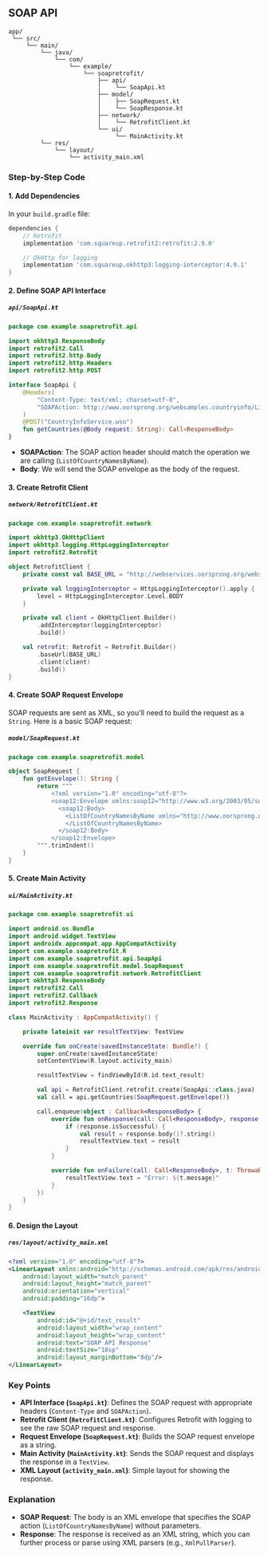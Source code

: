 ## SOAP API
```
app/
 └── src/
     └── main/
         └── java/
             └── com/
                 └── example/
                     └── soapretrofit/
                         ├── api/
                         │    └── SoapApi.kt
                         ├── model/
                         │    ├── SoapRequest.kt
                         │    └── SoapResponse.kt
                         ├── network/
                         │    └── RetrofitClient.kt
                         └── ui/
                              └── MainActivity.kt
         └── res/
             └── layout/
                 └── activity_main.xml
```

### Step-by-Step Code

#### 1. Add Dependencies
In your `build.gradle` file:
```gradle
dependencies {
    // Retrofit
    implementation 'com.squareup.retrofit2:retrofit:2.9.0'

    // OkHttp for logging
    implementation 'com.squareup.okhttp3:logging-interceptor:4.9.1'
}
```

#### 2. Define SOAP API Interface

##### `api/SoapApi.kt`
```kotlin
package com.example.soapretrofit.api

import okhttp3.ResponseBody
import retrofit2.Call
import retrofit2.http.Body
import retrofit2.http.Headers
import retrofit2.http.POST

interface SoapApi {
    @Headers(
        "Content-Type: text/xml; charset=utf-8",
        "SOAPAction: http://www.oorsprong.org/websamples.countryinfo/ListOfCountryNamesByName"
    )
    @POST("CountryInfoService.wso")
    fun getCountries(@Body request: String): Call<ResponseBody>
}
```

- **SOAPAction**: The SOAP action header should match the operation we are calling (`ListOfCountryNamesByName`).
- **Body**: We will send the SOAP envelope as the body of the request.

#### 3. Create Retrofit Client

##### `network/RetrofitClient.kt`
```kotlin
package com.example.soapretrofit.network

import okhttp3.OkHttpClient
import okhttp3.logging.HttpLoggingInterceptor
import retrofit2.Retrofit

object RetrofitClient {
    private const val BASE_URL = "http://webservices.oorsprong.org/websamples.countryinfo/"

    private val loggingInterceptor = HttpLoggingInterceptor().apply {
        level = HttpLoggingInterceptor.Level.BODY
    }

    private val client = OkHttpClient.Builder()
        .addInterceptor(loggingInterceptor)
        .build()

    val retrofit: Retrofit = Retrofit.Builder()
        .baseUrl(BASE_URL)
        .client(client)
        .build()
}
```

#### 4. Create SOAP Request Envelope

SOAP requests are sent as XML, so you'll need to build the request as a `String`. Here is a basic SOAP request:

##### `model/SoapRequest.kt`
```kotlin
package com.example.soapretrofit.model

object SoapRequest {
    fun getEnvelope(): String {
        return """
            <?xml version="1.0" encoding="utf-8"?>
            <soap12:Envelope xmlns:soap12="http://www.w3.org/2003/05/soap-envelope">
              <soap12:Body>
                <ListOfCountryNamesByName xmlns="http://www.oorsprong.org/websamples.countryinfo">
                </ListOfCountryNamesByName>
              </soap12:Body>
            </soap12:Envelope>
        """.trimIndent()
    }
}
```

#### 5. Create Main Activity

##### `ui/MainActivity.kt`
```kotlin
package com.example.soapretrofit.ui

import android.os.Bundle
import android.widget.TextView
import androidx.appcompat.app.AppCompatActivity
import com.example.soapretrofit.R
import com.example.soapretrofit.api.SoapApi
import com.example.soapretrofit.model.SoapRequest
import com.example.soapretrofit.network.RetrofitClient
import okhttp3.ResponseBody
import retrofit2.Call
import retrofit2.Callback
import retrofit2.Response

class MainActivity : AppCompatActivity() {

    private lateinit var resultTextView: TextView

    override fun onCreate(savedInstanceState: Bundle?) {
        super.onCreate(savedInstanceState)
        setContentView(R.layout.activity_main)

        resultTextView = findViewById(R.id.text_result)

        val api = RetrofitClient.retrofit.create(SoapApi::class.java)
        val call = api.getCountries(SoapRequest.getEnvelope())

        call.enqueue(object : Callback<ResponseBody> {
            override fun onResponse(call: Call<ResponseBody>, response: Response<ResponseBody>) {
                if (response.isSuccessful) {
                    val result = response.body()?.string()
                    resultTextView.text = result
                }
            }

            override fun onFailure(call: Call<ResponseBody>, t: Throwable) {
                resultTextView.text = "Error: ${t.message}"
            }
        })
    }
}
```

#### 6. Design the Layout

##### `res/layout/activity_main.xml`
```xml
<?xml version="1.0" encoding="utf-8"?>
<LinearLayout xmlns:android="http://schemas.android.com/apk/res/android"
    android:layout_width="match_parent"
    android:layout_height="match_parent"
    android:orientation="vertical"
    android:padding="16dp">

    <TextView
        android:id="@+id/text_result"
        android:layout_width="wrap_content"
        android:layout_height="wrap_content"
        android:text="SOAP API Response"
        android:textSize="18sp"
        android:layout_marginBottom="8dp"/>
</LinearLayout>
```

### Key Points

- **API Interface (`SoapApi.kt`)**: Defines the SOAP request with appropriate headers (`Content-Type` and `SOAPAction`).
- **Retrofit Client (`RetrofitClient.kt`)**: Configures Retrofit with logging to see the raw SOAP request and response.
- **Request Envelope (`SoapRequest.kt`)**: Builds the SOAP request envelope as a string.
- **Main Activity (`MainActivity.kt`)**: Sends the SOAP request and displays the response in a `TextView`.
- **XML Layout (`activity_main.xml`)**: Simple layout for showing the response.

### Explanation

- **SOAP Request**: The body is an XML envelope that specifies the SOAP action (`ListOfCountryNamesByName`) without parameters.
- **Response**: The response is received as an XML string, which you can further process or parse using XML parsers (e.g., `XmlPullParser`).
